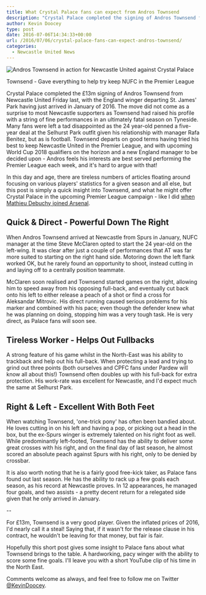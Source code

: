 ```yaml
---
title: What Crystal Palace fans can expect from Andros Townsend
description: "Crystal Palace completed the signing of Andros Townsend from NUFC for a fee of £13m on Friday last - but what can Palace fans expect from the winger?"
author: Kevin Doocey
type: post
date: 2016-07-06T14:34:33+00:00
url: /2016/07/06/crystal-palace-fans-can-expect-andros-townsend/
categories:
  - Newcastle United News
---
```


![Andros Townsend in action for Newcastle United against Crystal Palace](https://www.tynetime.com/wp-content/uploads/2016/07/Andros-Townsend-Newcastle-United-Palace.jpg "Andros Townsend")

Townsend - Gave everything to help try keep NUFC in the Premier League

Crystal Palace completed the £13m signing of Andros Townsend from Newcastle United Friday last,&nbsp;with the England winger departing St. James' Park having just arrived in January of 2016. The move did not come as a surprise to most Newcastle supporters as Townsend had raised his profile with a string of fine performances in an ultimately fatal&nbsp;season on Tyneside. Many fans were left a tad disappointed as the 24 year-old penned a five-year deal at the Selhurst Park outfit given his relationship with manager Rafa Benitez, but as is football. Townsend departs on good terms having tried his best to keep Newcastle United in the Premier League, and with upcoming World Cup 2018 qualifiers on the horizon and a new England manager to be decided upon - Andros feels his interests are best served performing the Premier League each week, and it's hard to argue with that!

In this day and age, there are tireless numbers of articles floating around focusing on various players' statistics for a given season and all else, but this post is simply a quick insight into Townsend, and what he might offer Crystal Palace in the upcoming Premier League campaign - like I did [when Mathieu Debuchy joined Arsenal][1].

## Quick & Direct - Powerful Down The Right

When Andros Townsend arrived at Newcastle from Spurs in January, NUFC manager at the time Steve McClaren opted to start the 24 year-old on the left-wing. It was clear after just a couple of performances that AT was far more suited to starting on the right hand side. Motoring down the left flank worked OK, but he rarely found an opportunity to shoot, instead cutting in and laying off to a centrally position teammate.

McClaren soon realised and Townsend started games on the right, allowing him to speed away from his opposing full-back, and eventually cut back onto his left to either release a peach of a shot or find a cross for Aleksandar Mitrovic. His direct running caused serious problems for his marker and combined with his pace; even though the defender knew what he was planning on doing, stopping him was a very tough task. He is very direct, as Palace fans will soon see.

## Tireless Worker - Helps Out Fullbacks

A strong feature of his game whilst in the North-East was his ability to trackback and help out his full-back. When protecting a lead and trying to grind out three points (both ourselves and CPFC fans under Pardew will know all about this!) Townsend often doubles up with his full-back for extra protection. His work-rate was excellent for Newcastle, and I'd expect much the same at Selhurst Park.

## Right & Left - Excellent With Both Feet

When watching Townsend, 'one-trick pony' has often been bandied about. He loves cutting in on his left and having a pop, or picking out a head in the box, but the ex-Spurs winger is extremely talented on his right foot as well. While predominantly left-footed, Townsend has the ability to deliver some great crosses with his right, and on the final day of last season, he almost scored an absolute peach against Spurs with his right, only to be denied by crossbar.

It is also worth noting that he is a fairly good free-kick taker, as Palace fans found out last season. He has the ability to rack up a few goals each season, as his record at Newcastle proves. In 12 appearances, he managed four goals, and two assists - a pretty decent return for a relegated side given that he only arrived in January.

--

For £13m, Townsend is a very good player. Given the inflated prices of 2016, I'd nearly call it a steal! Saying that, if it wasn't for the release clause in his contract, he wouldn't be leaving for that money, but fair is fair.

Hopefully this short post gives some insight to Palace fans about what Townsend brings to the table. A hardworking, pacy winger with the ability to score some fine goals. I'll leave you with a short YouTube clip of his time in the North East.

Comments welcome as always, and feel free to follow me on Twitter [@KevinDoocey][2].

[1]: https://www.tynetime.com/2014/07/08/arsenal-fans-need-know-mathieu-debuchy/
[2]: https://twitter.com/kevindoocey

